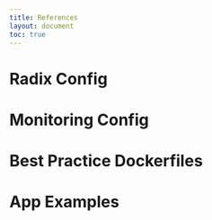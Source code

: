 ```yaml
---
title: References
layout: document
toc: true
---
```


# Radix Config

# Monitoring Config

# Best Practice Dockerfiles

# App Examples